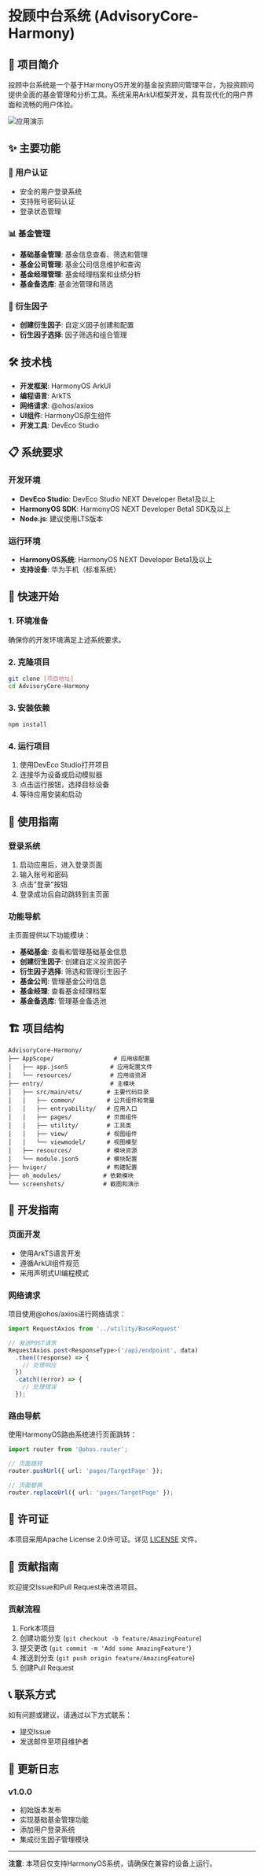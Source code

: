 # 投顾中台系统 (AdvisoryCore-Harmony)

## 📱 项目简介

投顾中台系统是一个基于HarmonyOS开发的基金投资顾问管理平台，为投资顾问提供全面的基金管理和分析工具。系统采用ArkUI框架开发，具有现代化的用户界面和流畅的用户体验。

![应用演示](screenshots/device/demo.gif)

## ✨ 主要功能

### 🔐 用户认证
- 安全的用户登录系统
- 支持账号密码认证
- 登录状态管理

### 📊 基金管理
- **基础基金管理**: 基金信息查看、筛选和管理
- **基金公司管理**: 基金公司信息维护和查询
- **基金经理管理**: 基金经理档案和业绩分析
- **基金备选库**: 基金池管理和筛选

### 🔧 衍生因子
- **创建衍生因子**: 自定义因子创建和配置
- **衍生因子选择**: 因子筛选和组合管理

## 🛠️ 技术栈

- **开发框架**: HarmonyOS ArkUI
- **编程语言**: ArkTS
- **网络请求**: @ohos/axios
- **UI组件**: HarmonyOS原生组件
- **开发工具**: DevEco Studio

## 📋 系统要求

### 开发环境
- **DevEco Studio**: DevEco Studio NEXT Developer Beta1及以上
- **HarmonyOS SDK**: HarmonyOS NEXT Developer Beta1 SDK及以上
- **Node.js**: 建议使用LTS版本

### 运行环境
- **HarmonyOS系统**: HarmonyOS NEXT Developer Beta1及以上
- **支持设备**: 华为手机（标准系统）

## 🚀 快速开始

### 1. 环境准备
确保你的开发环境满足上述系统要求。

### 2. 克隆项目
```bash
git clone [项目地址]
cd AdvisoryCore-Harmony
```

### 3. 安装依赖
```bash
npm install
```

### 4. 运行项目
1. 使用DevEco Studio打开项目
2. 连接华为设备或启动模拟器
3. 点击运行按钮，选择目标设备
4. 等待应用安装和启动

## 📱 使用指南

### 登录系统
1. 启动应用后，进入登录页面
2. 输入账号和密码
3. 点击"登录"按钮
4. 登录成功后自动跳转到主页面

### 功能导航
主页面提供以下功能模块：
- **基础基金**: 查看和管理基础基金信息
- **创建衍生因子**: 创建自定义投资因子
- **衍生因子选择**: 筛选和管理衍生因子
- **基金公司**: 管理基金公司信息
- **基金经理**: 查看基金经理档案
- **基金备选库**: 管理基金备选池

## 🏗️ 项目结构

```
AdvisoryCore-Harmony/
├── AppScope/                 # 应用级配置
│   ├── app.json5            # 应用配置文件
│   └── resources/           # 应用级资源
├── entry/                   # 主模块
│   ├── src/main/ets/       # 主要代码目录
│   │   ├── common/         # 公共组件和常量
│   │   ├── entryability/   # 应用入口
│   │   ├── pages/          # 页面组件
│   │   ├── utility/        # 工具类
│   │   ├── view/           # 视图组件
│   │   └── viewmodel/      # 视图模型
│   ├── resources/          # 模块资源
│   └── module.json5        # 模块配置
├── hvigor/                 # 构建配置
├── oh_modules/            # 依赖模块
└── screenshots/           # 截图和演示
```

## 🔧 开发指南

### 页面开发
- 使用ArkTS语言开发
- 遵循ArkUI组件规范
- 采用声明式UI编程模式

### 网络请求
项目使用@ohos/axios进行网络请求：
```typescript
import RequestAxios from '../utility/BaseRequest'

// 发送POST请求
RequestAxios.post<ResponseType>('/api/endpoint', data)
  .then((response) => {
    // 处理响应
  })
  .catch((error) => {
    // 处理错误
  });
```

### 路由导航
使用HarmonyOS路由系统进行页面跳转：
```typescript
import router from '@ohos.router';

// 页面跳转
router.pushUrl({ url: 'pages/TargetPage' });

// 页面替换
router.replaceUrl({ url: 'pages/TargetPage' });
```

## 📄 许可证

本项目采用Apache License 2.0许可证。详见 [LICENSE](LICENSE) 文件。

## 🤝 贡献指南

欢迎提交Issue和Pull Request来改进项目。

### 贡献流程
1. Fork本项目
2. 创建功能分支 (`git checkout -b feature/AmazingFeature`)
3. 提交更改 (`git commit -m 'Add some AmazingFeature'`)
4. 推送到分支 (`git push origin feature/AmazingFeature`)
5. 创建Pull Request

## 📞 联系方式

如有问题或建议，请通过以下方式联系：
- 提交Issue
- 发送邮件至项目维护者

## 🔄 更新日志

### v1.0.0
- 初始版本发布
- 实现基础基金管理功能
- 添加用户登录系统
- 集成衍生因子管理模块

---

**注意**: 本项目仅支持HarmonyOS系统，请确保在兼容的设备上运行。
